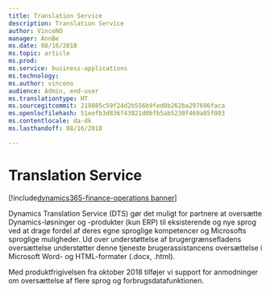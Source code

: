 ```yaml
---
title: Translation Service
description: Translation Service
author: VinceNO
manager: AnnBe
ms.date: 08/16/2018
ms.topic: article
ms.prod: 
ms.service: business-applications
ms.technology: 
ms.author: vinceno
audience: Admin, end-user
ms.translationtype: HT
ms.sourcegitcommit: 219885c59f24d2b556b9fed0b262ba297696faca
ms.openlocfilehash: 51eefb3d836f43821d0bfb5ab5230f469a85f093
ms.contentlocale: da-dk
ms.lasthandoff: 08/16/2018

---
```

#  <a name="translation-service"></a>Translation Service

[!include[dynamics365-finance-operations banner](../includes/dynamics365-finance-operations.md)]

Dynamics Translation Service (DTS) gør det muligt for partnere at oversætte Dynamics-løsninger og -produkter (kun ERP) til eksisterende og nye sprog ved at drage fordel af deres egne sproglige kompetencer og Microsofts sproglige muligheder. Ud over understøttelse af brugergrænsefladens oversættelse understøtter denne tjeneste brugerassistancens oversættelse i Microsoft Word- og HTML-formater (.docx, .html). 

Med produktfrigivelsen fra oktober 2018 tilføjer vi support for anmodninger om oversættelse af flere sprog og forbrugsdatafunktionen.

